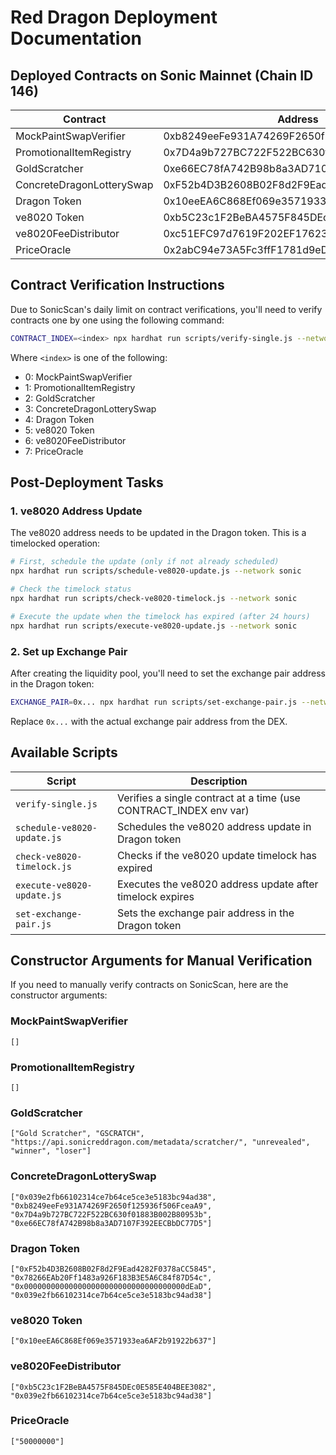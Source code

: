 # Red Dragon Deployment Documentation

## Deployed Contracts on Sonic Mainnet (Chain ID 146)

| Contract | Address | Verified |
|----------|---------|----------|
| MockPaintSwapVerifier | 0xb8249eeFe931A74269F2650f125936f506FceaA9 | ❌ |
| PromotionalItemRegistry | 0x7D4a9b727BC722F522BC630f01883B002B80953b | ❌ |
| GoldScratcher | 0xe66EC78fA742B98b8a3AD7107F392EECBbDC77D5 | ❌ |
| ConcreteDragonLotterySwap | 0xF52b4D3B2608B02F8d2F9Ead4282F0378aCC5845 | ❌ |
| Dragon Token | 0x10eeEA6C868Ef069e3571933ea6AF2b91922b637 | ❌ |
| ve8020 Token | 0xb5C23c1F2BeBA4575F845DEc0E585E404BEE3082 | ❌ |
| ve8020FeeDistributor | 0xc51EFC97d7619F202EF176232C52E42ea4A05e25 | ❌ |
| PriceOracle | 0x2abC94e73A5Fc3ffF1781d9eDcadc534BFDFE51F | ❌ |

## Contract Verification Instructions

Due to SonicScan's daily limit on contract verifications, you'll need to verify contracts one by one using the following command:

```bash
CONTRACT_INDEX=<index> npx hardhat run scripts/verify-single.js --network sonic
```

Where `<index>` is one of the following:
- 0: MockPaintSwapVerifier
- 1: PromotionalItemRegistry
- 2: GoldScratcher
- 3: ConcreteDragonLotterySwap
- 4: Dragon Token
- 5: ve8020 Token
- 6: ve8020FeeDistributor
- 7: PriceOracle

## Post-Deployment Tasks

### 1. ve8020 Address Update

The ve8020 address needs to be updated in the Dragon token. This is a timelocked operation:

```bash
# First, schedule the update (only if not already scheduled)
npx hardhat run scripts/schedule-ve8020-update.js --network sonic

# Check the timelock status
npx hardhat run scripts/check-ve8020-timelock.js --network sonic

# Execute the update when the timelock has expired (after 24 hours)
npx hardhat run scripts/execute-ve8020-update.js --network sonic
```

### 2. Set up Exchange Pair

After creating the liquidity pool, you'll need to set the exchange pair address in the Dragon token:

```bash
EXCHANGE_PAIR=0x... npx hardhat run scripts/set-exchange-pair.js --network sonic
```

Replace `0x...` with the actual exchange pair address from the DEX.

## Available Scripts

| Script | Description |
|--------|-------------|
| `verify-single.js` | Verifies a single contract at a time (use CONTRACT_INDEX env var) |
| `schedule-ve8020-update.js` | Schedules the ve8020 address update in Dragon token |
| `check-ve8020-timelock.js` | Checks if the ve8020 update timelock has expired |
| `execute-ve8020-update.js` | Executes the ve8020 address update after timelock expires |
| `set-exchange-pair.js` | Sets the exchange pair address in the Dragon token |

## Constructor Arguments for Manual Verification

If you need to manually verify contracts on SonicScan, here are the constructor arguments:

### MockPaintSwapVerifier
```
[]
```

### PromotionalItemRegistry
```
[]
```

### GoldScratcher
```
["Gold Scratcher", "GSCRATCH", "https://api.sonicreddragon.com/metadata/scratcher/", "unrevealed", "winner", "loser"]
```

### ConcreteDragonLotterySwap
```
["0x039e2fb66102314ce7b64ce5ce3e5183bc94ad38", "0xb8249eeFe931A74269F2650f125936f506FceaA9", "0x7D4a9b727BC722F522BC630f01883B002B80953b", "0xe66EC78fA742B98b8a3AD7107F392EECBbDC77D5"]
```

### Dragon Token
```
["0xF52b4D3B2608B02F8d2F9Ead4282F0378aCC5845", "0x78266EAb20Ff1483a926F183B3E5A6C84f87D54c", "0x000000000000000000000000000000000000dEaD", "0x039e2fb66102314ce7b64ce5ce3e5183bc94ad38"]
```

### ve8020 Token
```
["0x10eeEA6C868Ef069e3571933ea6AF2b91922b637"]
```

### ve8020FeeDistributor
```
["0xb5C23c1F2BeBA4575F845DEc0E585E404BEE3082", "0x039e2fb66102314ce7b64ce5ce3e5183bc94ad38"]
```

### PriceOracle
```
["50000000"]
``` 
